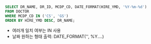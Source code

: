 ```sql
SELECT DR_NAME, DR_ID, MCDP_CD, DATE_FORMAT(HIRE_YMD, '%Y-%m-%d')
FROM DOCTOR
WHERE MCDP_CD IN ('CS', 'GS')
ORDER BY HIRE_YMD DESC, DR_NAME;
```
- 여러개 일치 여부는 IN 사용
- 날짜 원하는 형태 출력: DATE_FORMAT('', %Y....)